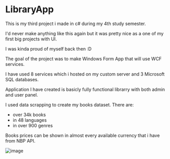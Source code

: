 # LibraryApp

This is my third project i made in c# during my 4th study semester.

I'd never make anything like this again but it was pretty nice as a one of my first big projects with UI.

I was kinda proud of myself back then :D

The goal of the project was to make Windows Form App that will use WCF services.

I have used 8 services which i hosted on my custom server and 3 Microsoft SQL databases.

Application I have created is basicly fully functional librarry with both admin and user panel.

I used data scrapping to create my books dataset. There are:
- over 34k books
- in 48 languages
- in over 900 genres

Books prices can be shown in almost every available currency that i have from NBP API.

![image](https://user-images.githubusercontent.com/72869986/233455070-4bd79444-eaa9-4746-94b7-7364db3e7dcf.png)
